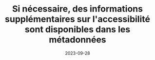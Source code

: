 ---
title: Si nécessaire, des informations supplémentaires sur l'accessibilité sont disponibles dans les métadonnées 
abstract:  
categories: 
    - "Identification"
agrege: E014
opquast: N/A
indiceebook: '14'
description: "Règle n° 014"
before: "012"
weight: "014"
after: "016"
actif: '1'
layout: rules
date: 2023-09-28
tags: 
    - "Accessibilité"
    - ""
objectif: 
    - "Améliorer l’accessibilité des contenus aux lectrices et lecteurs handicapées."
Meo: 
    - "Rédiger le contenu de l'élément accessibility summary"
Controle: 
    - ""
epubcheck: 
ace: true
humancheck: true
ReadiumGoToolkit: 
Source: 
    - "SNE"
Referentiel: 
    - ""
steps: 
    - "Production numérique"
---